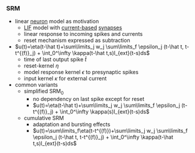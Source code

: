 ### SRM
+ linear [neuron](../Neurons/Neurons.md) model as motivation 
	+ [LIF](../Brain%20Models/Leaky%20Integrate-And-Fire%20Model.md) model with [current-based](Synaptic%20Models.md) [synapses](../Neurons/Synapses.md)
	+ linear response to incoming spikes and currents
	+ reset mechanism expressed as subtraction
+ $u(t)=\eta(t-\hat t)+\sum\limits_j w_j \sum\limits_f \epsilon_j (t-\hat t, t-t^{(f)}_j) + \int_0^\infty \kappa(t-\hat t,s)I_{ext}(t-s)ds$
	+ time of last output spike $\hat t$ 
	+ reset-kernel $\eta$
	+ model response kernel $\epsilon$ to presynaptic spikes
	+ input kernel $\kappa$ for external current
+ common variants
	+ simplified SRM$_0$
		+ no dependency on last spike except for reset
		+ $u(t)=\eta(t-\hat t)+\sum\limits_j w_j \sum\limits_f \epsilon_j (t-t^{(f)}_j) + \int_0^\infty \kappa(s)I_{ext}(t-s)ds$
	+ cumulative SRM
		+ adaptation and bursting effects
		+ $u(t)=\sum\limits_f\eta(t-t^{(f)})+\sum\limits_j w_j \sum\limits_f \epsilon_j (t-\hat t, t-t^{(f)}_j) + \int_0^\infty \kappa(t-\hat t,s)I_{ext}(t-s)ds$
